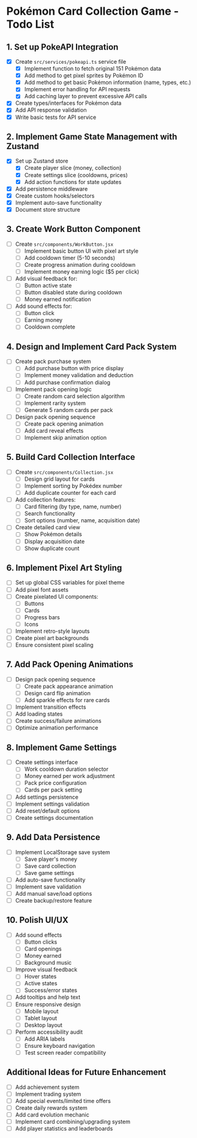 # Pokémon Card Collection Game - Todo List

## 1. Set up PokeAPI Integration
- [x] Create `src/services/pokeapi.ts` service file
  - [x] Implement function to fetch original 151 Pokémon data
  - [x] Add method to get pixel sprites by Pokémon ID
  - [x] Add method to get basic Pokémon information (name, types, etc.)
  - [x] Implement error handling for API requests
  - [x] Add caching layer to prevent excessive API calls
- [x] Create types/interfaces for Pokémon data
- [x] Add API response validation
- [x] Write basic tests for API service

## 2. Implement Game State Management with Zustand
- [x] Set up Zustand store
  - [x] Create player slice (money, collection)
  - [x] Create settings slice (cooldowns, prices)
  - [x] Add action functions for state updates
- [x] Add persistence middleware
- [x] Create custom hooks/selectors
- [x] Implement auto-save functionality
- [x] Document store structure

## 3. Create Work Button Component
- [ ] Create `src/components/WorkButton.jsx`
  - [ ] Implement basic button UI with pixel art style
  - [ ] Add cooldown timer (5-10 seconds)
  - [ ] Create progress animation during cooldown
  - [ ] Implement money earning logic ($5 per click)
- [ ] Add visual feedback for:
  - [ ] Button active state
  - [ ] Button disabled state during cooldown
  - [ ] Money earned notification
- [ ] Add sound effects for:
  - [ ] Button click
  - [ ] Earning money
  - [ ] Cooldown complete

## 4. Design and Implement Card Pack System
- [ ] Create pack purchase system
  - [ ] Add purchase button with price display
  - [ ] Implement money validation and deduction
  - [ ] Add purchase confirmation dialog
- [ ] Implement pack opening logic
  - [ ] Create random card selection algorithm
  - [ ] Implement rarity system
  - [ ] Generate 5 random cards per pack
- [ ] Design pack opening sequence
  - [ ] Create pack opening animation
  - [ ] Add card reveal effects
  - [ ] Implement skip animation option

## 5. Build Card Collection Interface
- [ ] Create `src/components/Collection.jsx`
  - [ ] Design grid layout for cards
  - [ ] Implement sorting by Pokédex number
  - [ ] Add duplicate counter for each card
- [ ] Add collection features:
  - [ ] Card filtering (by type, name, number)
  - [ ] Search functionality
  - [ ] Sort options (number, name, acquisition date)
- [ ] Create detailed card view
  - [ ] Show Pokémon details
  - [ ] Display acquisition date
  - [ ] Show duplicate count

## 6. Implement Pixel Art Styling
- [ ] Set up global CSS variables for pixel theme
- [ ] Add pixel font assets
- [ ] Create pixelated UI components:
  - [ ] Buttons
  - [ ] Cards
  - [ ] Progress bars
  - [ ] Icons
- [ ] Implement retro-style layouts
- [ ] Create pixel art backgrounds
- [ ] Ensure consistent pixel scaling

## 7. Add Pack Opening Animations
- [ ] Design pack opening sequence
  - [ ] Create pack appearance animation
  - [ ] Design card flip animation
  - [ ] Add sparkle effects for rare cards
- [ ] Implement transition effects
- [ ] Add loading states
- [ ] Create success/failure animations
- [ ] Optimize animation performance

## 8. Implement Game Settings
- [ ] Create settings interface
  - [ ] Work cooldown duration selector
  - [ ] Money earned per work adjustment
  - [ ] Pack price configuration
  - [ ] Cards per pack setting
- [ ] Add settings persistence
- [ ] Implement settings validation
- [ ] Add reset/default options
- [ ] Create settings documentation

## 9. Add Data Persistence
- [ ] Implement LocalStorage save system
  - [ ] Save player's money
  - [ ] Save card collection
  - [ ] Save game settings
- [ ] Add auto-save functionality
- [ ] Implement save validation
- [ ] Add manual save/load options
- [ ] Create backup/restore feature

## 10. Polish UI/UX
- [ ] Add sound effects
  - [ ] Button clicks
  - [ ] Card openings
  - [ ] Money earned
  - [ ] Background music
- [ ] Improve visual feedback
  - [ ] Hover states
  - [ ] Active states
  - [ ] Success/error states
- [ ] Add tooltips and help text
- [ ] Ensure responsive design
  - [ ] Mobile layout
  - [ ] Tablet layout
  - [ ] Desktop layout
- [ ] Perform accessibility audit
  - [ ] Add ARIA labels
  - [ ] Ensure keyboard navigation
  - [ ] Test screen reader compatibility

## Additional Ideas for Future Enhancement
- [ ] Add achievement system
- [ ] Implement trading system
- [ ] Add special events/limited time offers
- [ ] Create daily rewards system
- [ ] Add card evolution mechanic
- [ ] Implement card combining/upgrading system
- [ ] Add player statistics and leaderboards